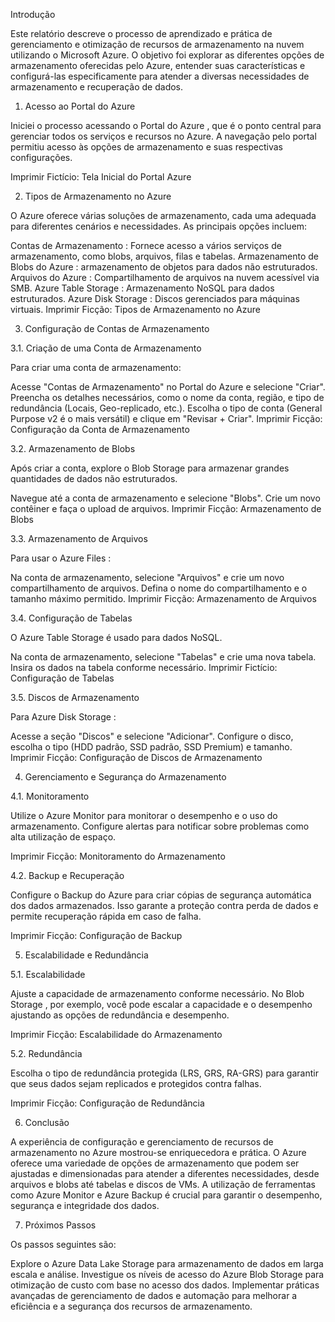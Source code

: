 Introdução

Este relatório descreve o processo de aprendizado e prática de gerenciamento e otimização de recursos de armazenamento na nuvem utilizando o Microsoft Azure. O objetivo foi explorar as diferentes opções de armazenamento oferecidas pelo Azure, entender suas características e configurá-las especificamente para atender a diversas necessidades de armazenamento e recuperação de dados.

1. Acesso ao Portal do Azure

Iniciei o processo acessando o Portal do Azure , que é o ponto central para gerenciar todos os serviços e recursos no Azure. A navegação pelo portal permitiu acesso às opções de armazenamento e suas respectivas configurações.

Imprimir Fictício: Tela Inicial do Portal Azure

2. Tipos de Armazenamento no Azure

O Azure oferece várias soluções de armazenamento, cada uma adequada para diferentes cenários e necessidades. As principais opções incluem:

Contas de Armazenamento : Fornece acesso a vários serviços de armazenamento, como blobs, arquivos, filas e tabelas.
Armazenamento de Blobs do Azure : armazenamento de objetos para dados não estruturados.
Arquivos do Azure : Compartilhamento de arquivos na nuvem acessível via SMB.
Azure Table Storage : Armazenamento NoSQL para dados estruturados.
Azure Disk Storage : Discos gerenciados para máquinas virtuais.
Imprimir Ficção: Tipos de Armazenamento no Azure

3. Configuração de Contas de Armazenamento

3.1. Criação de uma Conta de Armazenamento

Para criar uma conta de armazenamento:

Acesse "Contas de Armazenamento" no Portal do Azure e selecione "Criar".
Preencha os detalhes necessários, como o nome da conta, região, e tipo de redundância (Locais, Geo-replicado, etc.).
Escolha o tipo de conta (General Purpose v2 é o mais versátil) e clique em "Revisar + Criar".
Imprimir Ficção: Configuração da Conta de Armazenamento

3.2. Armazenamento de Blobs

Após criar a conta, explore o Blob Storage para armazenar grandes quantidades de dados não estruturados.

Navegue até a conta de armazenamento e selecione "Blobs".
Crie um novo contêiner e faça o upload de arquivos.
Imprimir Ficção: Armazenamento de Blobs

3.3. Armazenamento de Arquivos

Para usar o Azure Files :

Na conta de armazenamento, selecione "Arquivos" e crie um novo compartilhamento de arquivos.
Defina o nome do compartilhamento e o tamanho máximo permitido.
Imprimir Ficção: Armazenamento de Arquivos

3.4. Configuração de Tabelas

O Azure Table Storage é usado para dados NoSQL.

Na conta de armazenamento, selecione "Tabelas" e crie uma nova tabela.
Insira os dados na tabela conforme necessário.
Imprimir Fictício: Configuração de Tabelas

3.5. Discos de Armazenamento

Para Azure Disk Storage :

Acesse a seção "Discos" e selecione "Adicionar".
Configure o disco, escolha o tipo (HDD padrão, SSD padrão, SSD Premium) e tamanho.
Imprimir Ficção: Configuração de Discos de Armazenamento

4. Gerenciamento e Segurança do Armazenamento

4.1. Monitoramento

Utilize o Azure Monitor para monitorar o desempenho e o uso do armazenamento. Configure alertas para notificar sobre problemas como alta utilização de espaço.

Imprimir Ficção: Monitoramento do Armazenamento

4.2. Backup e Recuperação

Configure o Backup do Azure para criar cópias de segurança automática dos dados armazenados. Isso garante a proteção contra perda de dados e permite recuperação rápida em caso de falha.

Imprimir Ficção: Configuração de Backup

5. Escalabilidade e Redundância

5.1. Escalabilidade

Ajuste a capacidade de armazenamento conforme necessário. No Blob Storage , por exemplo, você pode escalar a capacidade e o desempenho ajustando as opções de redundância e desempenho.

Imprimir Ficção: Escalabilidade do Armazenamento

5.2. Redundância

Escolha o tipo de redundância protegida (LRS, GRS, RA-GRS) para garantir que seus dados sejam replicados e protegidos contra falhas.

Imprimir Ficção: Configuração de Redundância

6. Conclusão

A experiência de configuração e gerenciamento de recursos de armazenamento no Azure mostrou-se enriquecedora e prática. O Azure oferece uma variedade de opções de armazenamento que podem ser ajustadas e dimensionadas para atender a diferentes necessidades, desde arquivos e blobs até tabelas e discos de VMs. A utilização de ferramentas como Azure Monitor e Azure Backup é crucial para garantir o desempenho, segurança e integridade dos dados.

7. Próximos Passos

Os passos seguintes são:

Explore o Azure Data Lake Storage para armazenamento de dados em larga escala e análise.
Investigue os níveis de acesso do Azure Blob Storage para otimização de custo com base no acesso dos dados.
Implementar práticas avançadas de gerenciamento de dados e automação para melhorar a eficiência e a segurança dos recursos de armazenamento.
